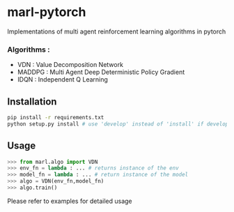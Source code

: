 # marl-pytorch

Implementations of multi agent reinforcement learning algorithms in pytorch

### Algorithms :
* VDN : Value Decomposition Network
* MADDPG : Multi Agent Deep Deterministic Policy Gradient
* IDQN : Independent Q Learning
## Installation

```bash
pip install -r requirements.txt
python setup.py install # use 'develop' instead of 'install' if developing the package
```

## Usage

```python
>>> from marl.algo import VDN
>>> env_fn = lambda : ... # returns instance of the env
>>> model_fn = lambda : ... # return instance of the model
>>> algo = VDN(env_fn,model_fn)
>>> algo.train()
```
Please refer to examples for detailed usage
